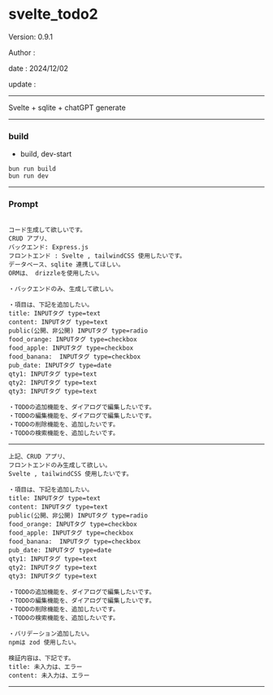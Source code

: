 ﻿# svelte_todo2

 Version: 0.9.1

 Author :
 
 date : 2024/12/02

 update :

***

Svelte + sqlite + chatGPT generate

***
### build

* build, dev-start

```
bun run build
bun run dev
```

***
### Prompt

```

コード生成して欲しいです。
CRUD アプリ、
バックエンド: Express.js
フロントエンド : Svelte , tailwindCSS 使用したいです。
データベース、sqlite 連携してほしい。
ORMは、 drizzleを使用したい。

・バックエンドのみ、生成して欲しい。

・項目は、下記を追加したい。
title: INPUTタグ type=text
content: INPUTタグ type=text
public(公開、非公開) INPUTタグ type=radio
food_orange: INPUTタグ type=checkbox
food_apple: INPUTタグ type=checkbox
food_banana:  INPUTタグ type=checkbox
pub_date: INPUTタグ type=date
qty1: INPUTタグ type=text
qty2: INPUTタグ type=text
qty3: INPUTタグ type=text

・TODOの追加機能を、ダイアログで編集したいです。
・TODOの編集機能を、ダイアログで編集したいです。
・TODOの削除機能を、追加したいです。
・TODOの検索機能を、追加したいです。

```

***

```
上記、CRUD アプリ、
フロントエンドのみ生成して欲しい。
Svelte , tailwindCSS 使用したいです。

・項目は、下記を追加したい。
title: INPUTタグ type=text
content: INPUTタグ type=text
public(公開、非公開) INPUTタグ type=radio
food_orange: INPUTタグ type=checkbox
food_apple: INPUTタグ type=checkbox
food_banana:  INPUTタグ type=checkbox
pub_date: INPUTタグ type=date
qty1: INPUTタグ type=text
qty2: INPUTタグ type=text
qty3: INPUTタグ type=text

・TODOの追加機能を、ダイアログで編集したいです。
・TODOの編集機能を、ダイアログで編集したいです。
・TODOの削除機能を、追加したいです。
・TODOの検索機能を、追加したいです。

・バリデーション追加したい。
npmは zod 使用したい。

検証内容は、下記です。
title: 未入力は、エラー
content: 未入力は、エラー
```
***
